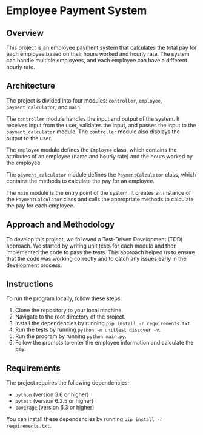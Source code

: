 # Employee Payment System

## Overview
This project is an employee payment system that calculates the total pay for each employee based on their hours worked and hourly rate. The system can handle multiple employees, and each employee can have a different hourly rate.

## Architecture
The project is divided into four modules: `controller`, `employee`, `payment_calculator`, and `main`.

The `controller` module handles the input and output of the system. It receives input from the user, validates the input, and passes the input to the `payment_calculator` module. The `controller` module also displays the output to the user.

The `employee` module defines the `Employee` class, which contains the attributes of an employee (name and hourly rate) and the hours worked by the employee.

The `payment_calculator` module defines the `PaymentCalculator` class, which contains the methods to calculate the pay for an employee.

The `main` module is the entry point of the system. It creates an instance of the `PaymentCalculator` class and calls the appropriate methods to calculate the pay for each employee.

## Approach and Methodology
To develop this project, we followed a Test-Driven Development (TDD) approach. We started by writing unit tests for each module and then implemented the code to pass the tests. This approach helped us to ensure that the code was working correctly and to catch any issues early in the development process.

## Instructions
To run the program locally, follow these steps:

1. Clone the repository to your local machine.
2. Navigate to the root directory of the project.
3. Install the dependencies by running `pip install -r requirements.txt`.
4. Run the tests by running `python -m unittest discover -v`.
5. Run the program by running `python main.py`.
6. Follow the prompts to enter the employee information and calculate the pay.

## Requirements
The project requires the following dependencies:

- `python` (version 3.6 or higher)
- `pytest` (version 6.2.5 or higher)
- `coverage` (version 6.3 or higher)

You can install these dependencies by running `pip install -r requirements.txt`.